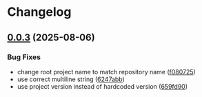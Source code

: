 # Changelog

## [0.0.3](https://github.com/toplac/gradle-gdpr-documentation-plugin/compare/v0.0.2...v0.0.3) (2025-08-06)


### Bug Fixes

* change root project name to match repository name ([f080725](https://github.com/toplac/gradle-gdpr-documentation-plugin/commit/f08072523e0e538620c636f5deeb9d68171d6891))
* use correct multiline string ([6247abb](https://github.com/toplac/gradle-gdpr-documentation-plugin/commit/6247abbe8a04d09738dbe34b0c354abd8fca84e9))
* use project version instead of hardcoded version ([659fd90](https://github.com/toplac/gradle-gdpr-documentation-plugin/commit/659fd90990b192a4d8532edee0fbc517f9ca755b))
